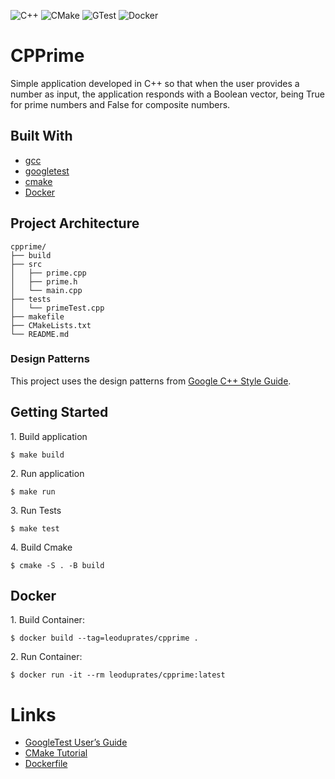 ![C++](https://img.shields.io/badge/c++-%2300599C.svg?style=for-the-badge&logo=c%2B%2B&logoColor=white)
![CMake](https://img.shields.io/badge/CMake-%23008FBA.svg?style=for-the-badge&logo=cmake&logoColor=white)
![GTest](https://img.shields.io/badge/GoogleTest-FF9A00.svg?style=for-the-badge&logo=google&logoColor=white)
![Docker](https://img.shields.io/badge/docker-%230db7ed.svg?style=for-the-badge&logo=docker&logoColor=white)

# CPPrime

Simple application developed in C++ so that when the user provides a number as input, the application responds with a Boolean vector, being True for prime numbers and False for composite numbers.

## Built With

- [gcc](https://gcc.gnu.org/)
- [googletest](https://github.com/google/googletest)
- [cmake](https://cmake.org/)
- [Docker](https://docs.docker.com/reference/)

## Project Architecture

```shell
cpprime/
├── build
├── src
│   ├── prime.cpp
│   ├── prime.h
│   └── main.cpp
├── tests
│   └── primeTest.cpp
├── makefile
├── CMakeLists.txt
└── README.md
```

### Design Patterns

This project uses the design patterns from [Google C++ Style Guide](https://google.github.io/styleguide/cppguide.html).

## Getting Started

1\. Build application

```shell
$ make build
```

2\. Run application

```shell
$ make run
```

3\. Run Tests

```shell
$ make test
```

4\. Build Cmake

```shell
$ cmake -S . -B build
```

## Docker

1\. Build Container:

```shell
$ docker build --tag=leoduprates/cpprime .
```

2\. Run Container:

```shell
$ docker run -it --rm leoduprates/cpprime:latest
```

# Links

- [GoogleTest User’s Guide](https://google.github.io/googletest/)
- [CMake Tutorial](https://cmake.org/cmake/help/v3.21/guide/tutorial/A%20Basic%20Starting%20Point.html)
- [Dockerfile](https://docs.docker.com/engine/reference/builder/)
